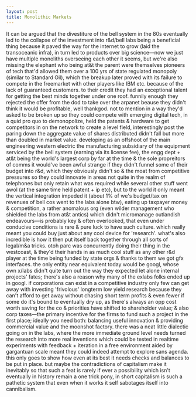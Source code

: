 ```yaml
---
layout: post
title: Monolithic Markets
---
```



It can be argued that the divestiture of the bell system in the 80s eventually led to the collapse of the investment into r&d/bell labs being a beneficial thing because it paved the way for the internet to grow (laid the transoceanic infra), in turn led to products over big science—now we just have multiple monoliths overseeing each other it seems, but we're also missing the elephant who being at&t the parent were themselves pioneers of tech that'd allowed them over a 100 yrs of state regulated monopoly (similar to Standard Oil), which the breakup later proved with its failure to compete in the freemarket with other players like IBM etc. because of the lack of guaranteed customers. to their credit they had an exceptional talent for getting the best minds together under one roof. funnily enough they rejected the offer from the dod to take over the arpanet beause they didn't think it would be profitable, well thankgod. not to mention in a way they'd asked to be broken up so they could compete with emerging digital tech, in a quid pro quo to demonopolize, held the patents & hardware to get competitors in on the network to create a level field, interestingly post the paring down the aggregate value of shares distributed didn't fall but more than doubled in market value. developing as an offshoot of the main engineering western electric the manufacturing subsidiary of the equipment serviced by the bell system (earning via its license fee), the engg dept + at&t being the world's largest corp by far at the time & the sole propreitors of comms it would've been awful strange if they didn't funnel some of their budget into r&d, which they obviously didn't so & the moat from competitive pressures so they could innovate in areas not quite in the realm of telephones but only retain what was required while several other stuff went awol (at the same time held patent + ip etc), but to the world it only meant the vertical integration impeded it (about 1% of we's budget/tax on revenues of bell cos went to the labs alone btw), eating up taxpayer money & competition, a rather anomalous org (even wilder management who shielded the labs from at&t antics) which didn't micromanage outlandish endeavours—is probably key & often overlooked, that even under conducive conditions is rare & pure luck to have such culture. which really meant you could buy just about any cool device for 'research'. what's also incredible is how it then put itself back together through all sorts of legal/m&a tricks. otoh parc was concurrently doing their thing in the westcoast, & they'd their hands in as much cool stuff as any other r&d player at the time being funded by state orgs & thanks to them we got gfx interfaces. the only entity near equivalent today would be googl, whose own x/labs didn't quite turn out the way they expected let alone internal projects' fates; there's also a reason why many of the exlabs folks ended up in googl. if corporations can exist in a competitive industry only few can get away with investing 'frivolous' longterm low yield research because they can't afford to get away without chasing short term profits & even fewer if some do it's bound to eventually dry up, as there's always an opp cost worth saving for the co & priorities have shifted to shareholder value; & also corp taxes—the primary incentive for the firms to fund such a project in the first place; ideally you need both: balancing useful innovation & providing commercial value and the moonshot factory. there was a neat little dialectic going on in the labs, where the more immediate ground level needs turned the research into more real inventions which could be tested in realtime experiments with feedback + iteration in a free environment aided by gargantuan scale meant they could indeed attempt to explore sans agenda. this only goes to show how even at its best it needs checks and balances to be put in place. but maybe the contradictions of capitalism make it inevitably so that such a feat is rarely if ever a possibility which isn't eventually in history remain a one trick pony, in short capitalism is such a pathetic system that even when it works it self sabotages itself into cannibalism. 

